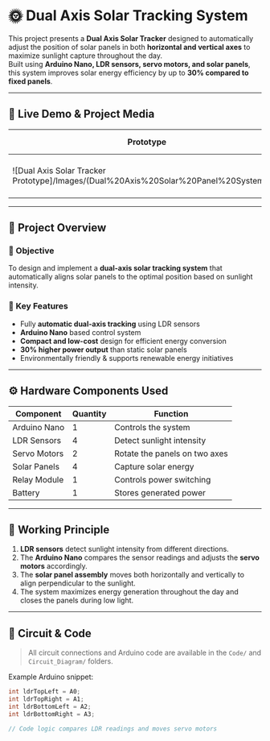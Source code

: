 # 🌞 Dual Axis Solar Tracking System

This project presents a **Dual Axis Solar Tracker** designed to automatically adjust the position of solar panels in both **horizontal and vertical axes** to maximize sunlight capture throughout the day.  
Built using **Arduino Nano, LDR sensors, servo motors, and solar panels**, this system improves solar energy efficiency by up to **30% compared to fixed panels**.

---

## 🚀 Live Demo & Project Media

| Prototype | Project Report |
|------------|----------------|
| ![Dual Axis Solar Tracker Prototype]/Images/(Dual%20Axis%20Solar%20Panel%20System.jpg) | [📘 View Detailed Report (PDF)](Dual%20Axis%20solar%20PBL.pdf) |

---

## 🧩 Project Overview

### 🔹 Objective  
To design and implement a **dual-axis solar tracking system** that automatically aligns solar panels to the optimal position based on sunlight intensity.

### 🔹 Key Features
- Fully **automatic dual-axis tracking** using LDR sensors  
- **Arduino Nano** based control system  
- **Compact and low-cost** design for efficient energy conversion  
- **30% higher power output** than static solar panels  
- Environmentally friendly & supports renewable energy initiatives

---

## ⚙️ Hardware Components Used
| Component | Quantity | Function |
|------------|-----------|----------|
| Arduino Nano | 1 | Controls the system |
| LDR Sensors | 4 | Detect sunlight intensity |
| Servo Motors | 2 | Rotate the panels on two axes |
| Solar Panels | 4 | Capture solar energy |
| Relay Module | 1 | Controls power switching |
| Battery | 1 | Stores generated power |

---

## 🧠 Working Principle

1. **LDR sensors** detect sunlight intensity from different directions.  
2. The **Arduino Nano** compares the sensor readings and adjusts the **servo motors** accordingly.  
3. The **solar panel assembly** moves both horizontally and vertically to align perpendicular to the sunlight.  
4. The system maximizes energy generation throughout the day and closes the panels during low light.

---

## 📜 Circuit & Code
> All circuit connections and Arduino code are available in the `Code/` and `Circuit_Diagram/` folders.

Example Arduino snippet:
```cpp
int ldrTopLeft = A0;
int ldrTopRight = A1;
int ldrBottomLeft = A2;
int ldrBottomRight = A3;

// Code logic compares LDR readings and moves servo motors
